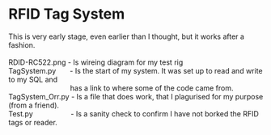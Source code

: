 # RFID Tag System

This is very early stage, even earlier than I thought, but it works after a fashion.</br>
</br>
RDID-RC522.png   -  Is wireing diagram for my test rig</br>
TagSystem.py &nbsp; &nbsp; &nbsp; -  Is the start of my system.  It was set up to read and write to my SQL and</br>
&nbsp; &nbsp; &nbsp; &nbsp; &nbsp; &nbsp; &nbsp; &nbsp; &nbsp; &nbsp; &nbsp; &nbsp;  &nbsp;  &nbsp;  &nbsp;  &nbsp;has a link to where some of the code came from.</br>
TagSystem_Orr.py -  Is a file that does work, that I plagurised for my purpose (from a friend).</br>
Test.py  &nbsp; &nbsp; &nbsp; &nbsp; &nbsp;  &nbsp; &nbsp; &nbsp; &nbsp; -  Is a sanity check to confirm I have not borked the RFID tags or reader.</br>
